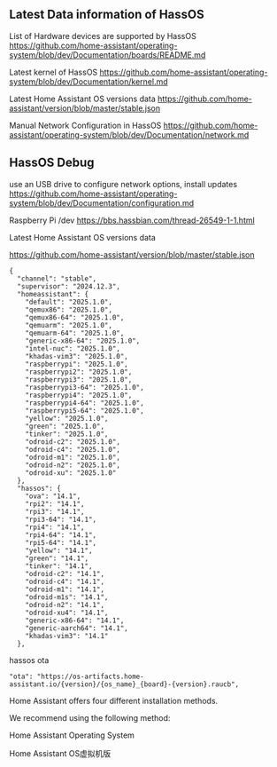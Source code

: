 
## Latest Data information of HassOS

List of Hardware devices are supported by HassOS
https://github.com/home-assistant/operating-system/blob/dev/Documentation/boards/README.md

Latest kernel of HassOS
https://github.com/home-assistant/operating-system/blob/dev/Documentation/kernel.md

Latest Home Assistant OS versions data
https://github.com/home-assistant/version/blob/master/stable.json




Manual Network Configuration in HassOS
https://github.com/home-assistant/operating-system/blob/dev/Documentation/network.md


## HassOS Debug

use an USB drive  to configure network options, install updates 
https://github.com/home-assistant/operating-system/blob/dev/Documentation/configuration.md

Raspberry Pi /dev
https://bbs.hassbian.com/thread-26549-1-1.html



Latest Home Assistant OS versions data

https://github.com/home-assistant/version/blob/master/stable.json

~~~
{
  "channel": "stable",
  "supervisor": "2024.12.3",
  "homeassistant": {
    "default": "2025.1.0",
    "qemux86": "2025.1.0",
    "qemux86-64": "2025.1.0",
    "qemuarm": "2025.1.0",
    "qemuarm-64": "2025.1.0",
    "generic-x86-64": "2025.1.0",
    "intel-nuc": "2025.1.0",
    "khadas-vim3": "2025.1.0",
    "raspberrypi": "2025.1.0",
    "raspberrypi2": "2025.1.0",
    "raspberrypi3": "2025.1.0",
    "raspberrypi3-64": "2025.1.0",
    "raspberrypi4": "2025.1.0",
    "raspberrypi4-64": "2025.1.0",
    "raspberrypi5-64": "2025.1.0",
    "yellow": "2025.1.0",
    "green": "2025.1.0",
    "tinker": "2025.1.0",
    "odroid-c2": "2025.1.0",
    "odroid-c4": "2025.1.0",
    "odroid-m1": "2025.1.0",
    "odroid-n2": "2025.1.0",
    "odroid-xu": "2025.1.0"
  },
  "hassos": {
    "ova": "14.1",
    "rpi2": "14.1",
    "rpi3": "14.1",
    "rpi3-64": "14.1",
    "rpi4": "14.1",
    "rpi4-64": "14.1",
    "rpi5-64": "14.1",
    "yellow": "14.1",
    "green": "14.1",
    "tinker": "14.1",
    "odroid-c2": "14.1",
    "odroid-c4": "14.1",
    "odroid-m1": "14.1",
    "odroid-m1s": "14.1",
    "odroid-n2": "14.1",
    "odroid-xu4": "14.1",
    "generic-x86-64": "14.1",
    "generic-aarch64": "14.1",
    "khadas-vim3": "14.1"
  },

~~~

hassos ota

~~~
"ota": "https://os-artifacts.home-assistant.io/{version}/{os_name}_{board}-{version}.raucb",
~~~

Home Assistant offers four different installation methods.

We recommend using the following  method:

Home Assistant Operating System


Home Assistant OS虚拟机版

